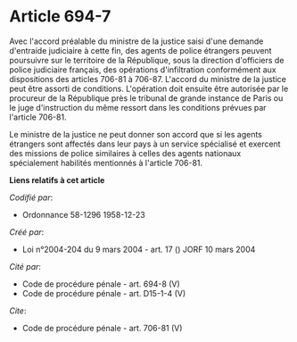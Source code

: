 # Article 694-7

Avec l'accord préalable du ministre de la justice saisi d'une demande d'entraide judiciaire à cette fin, des agents de police
étrangers peuvent poursuivre sur le territoire de la République, sous la direction d'officiers de police judiciaire français,
des opérations d'infiltration conformément aux dispositions des articles 706-81 à 706-87. L'accord du ministre de la justice
peut être assorti de conditions. L'opération doit ensuite être autorisée par le procureur de la République près le tribunal
de grande instance de Paris ou le juge d'instruction du même ressort dans les conditions prévues par l'article 706-81. 

Le ministre de la justice ne peut donner son accord que si les agents étrangers sont affectés dans leur pays à un service
spécialisé et exercent des missions de police similaires à celles des agents nationaux spécialement habilités mentionnés à
l'article 706-81.

**Liens relatifs à cet article**

_Codifié par_:

  - Ordonnance 58-1296 1958-12-23

_Créé par_:

  - Loi n°2004-204 du 9 mars 2004 - art. 17 () JORF 10 mars 2004

_Cité par_:

  - Code de procédure pénale - art. 694-8 (V)
  - Code de procédure pénale - art. D15-1-4 (V)

_Cite_:

  - Code de procédure pénale - art. 706-81 (V)
